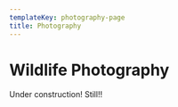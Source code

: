 ```yaml
---
templateKey: photography-page
title: Photography
---
```

# Wildlife Photography

Under construction! Still!!
